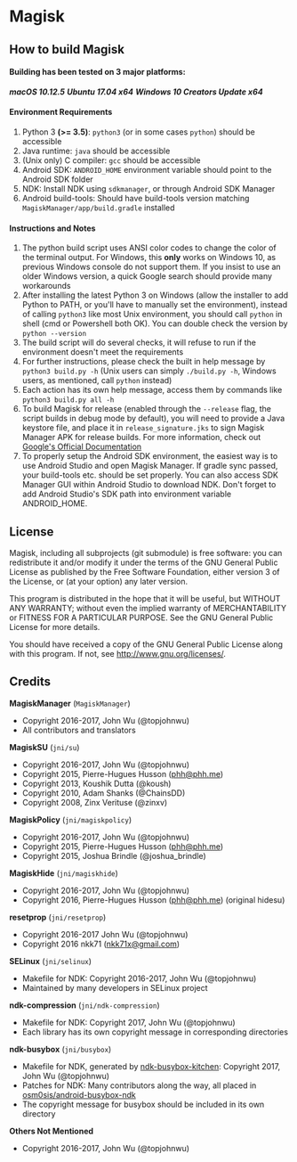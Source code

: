 # Magisk

## How to build Magisk

#### Building has been tested on 3 major platforms:

***macOS 10.12.5***
***Ubuntu 17.04 x64***
***Windows 10 Creators Update x64***

#### Environment Requirements

1. Python 3 **(>= 3.5)**: `python3` (or in some cases `python`) should be accessible
2. Java runtime: `java` should be accessible
3. (Unix only) C compiler: `gcc` should be accessible
4. Android SDK: `ANDROID_HOME` environment variable should point to the Android SDK folder
5. NDK: Install NDK using `sdkmanager`, or through Android SDK Manager
6. Android build-tools: Should have build-tools version matching `MagiskManager/app/build.gradle` installed

#### Instructions and Notes

1. The python build script uses ANSI color codes to change the color of the terminal output. For Windows, this **only** works on Windows 10, as previous Windows console do not support them. If you insist to use an older Windows version, a quick Google search should provide many workarounds
2. After installing the latest Python 3 on Windows (allow the installer to add Python to PATH, or you'll have to manually set the environment), instead of calling `python3` like most Unix environment, you should call `python` in shell (cmd or Powershell both OK). You can double check the version by `python --version`
3. The build script will do several checks, it will refuse to run if the environment doesn't meet the requirements
4. For further instructions, please check the built in help message by `python3 build.py -h`
(Unix users can simply `./build.py -h`, Windows users, as mentioned, call `python` instead)
5. Each action has its own help message, access them by commands like `python3 build.py all -h`
6. To build Magisk for release (enabled through the `--release` flag, the script builds in debug mode by default), you will need to provide a Java keystore file, and place it in `release_signature.jks` to sign Magisk Manager APK for release builds. For more information, check out [Google's Official Documentation](https://developer.android.com/studio/publish/app-signing.html#signing-manually)
7. To properly setup the Android SDK environment, the easiest way is to use Android Studio and open Magisk Manager. If gradle sync passed, your build-tools etc. should be set properly. You can also access SDK Manager GUI within Android Studio to download NDK. Don't forget to add Android Studio's SDK path into environment variable ANDROID_HOME.

## License

Magisk, including all subprojects (git submodule) is free software: you can redistribute it and/or modify it under the terms of the GNU General Public License as published by the Free Software Foundation, either version 3 of the License, or (at your option) any later version.

This program is distributed in the hope that it will be useful,
but WITHOUT ANY WARRANTY; without even the implied warranty of
MERCHANTABILITY or FITNESS FOR A PARTICULAR PURPOSE.  See the
GNU General Public License for more details.

You should have received a copy of the GNU General Public License
along with this program.  If not, see <http://www.gnu.org/licenses/>.

## Credits

**MagiskManager** (`MagiskManager`)
* Copyright 2016-2017, John Wu (@topjohnwu)
* All contributors and translators

**MagiskSU** (`jni/su`)
* Copyright 2016-2017, John Wu (@topjohnwu)
* Copyright 2015, Pierre-Hugues Husson (phh@phh.me)
* Copyright 2013, Koushik Dutta (@koush)
* Copyright 2010, Adam Shanks (@ChainsDD)
* Copyright 2008, Zinx Verituse (@zinxv)

**MagiskPolicy** (`jni/magiskpolicy`)
* Copyright 2016-2017, John Wu (@topjohnwu)
* Copyright 2015, Pierre-Hugues Husson (phh@phh.me)
* Copyright 2015, Joshua Brindle (@joshua_brindle)

**MagiskHide** (`jni/magiskhide`)
* Copyright 2016-2017, John Wu (@topjohnwu)
* Copyright 2016, Pierre-Hugues Husson (phh@phh.me) (original hidesu)

**resetprop** (`jni/resetprop`)
 * Copyright 2016-2017 John Wu (@topjohnwu)
 * Copyright 2016 nkk71 (nkk71x@gmail.com)

**SELinux** (`jni/selinux`)
* Makefile for NDK: Copyright 2016-2017, John Wu (@topjohnwu)
* Maintained by many developers in SELinux project

**ndk-compression** (`jni/ndk-compression`)
* Makefile for NDK: Copyright 2017, John Wu (@topjohnwu)
* Each library has its own copyright message in corresponding directories

**ndk-busybox** (`jni/busybox`)
* Makefile for NDK, generated by [ndk-busybox-kitchen](https://github.com/topjohnwu/ndk-busybox-kitchen): Copyright 2017, John Wu (@topjohnwu)
* Patches for NDK: Many contributors along the way, all placed in [osm0sis/android-busybox-ndk](https://github.com/osm0sis/android-busybox-ndk)
* The copyright message for busybox should be included in its own directory

**Others Not Mentioned**
* Copyright 2016-2017, John Wu (@topjohnwu)
